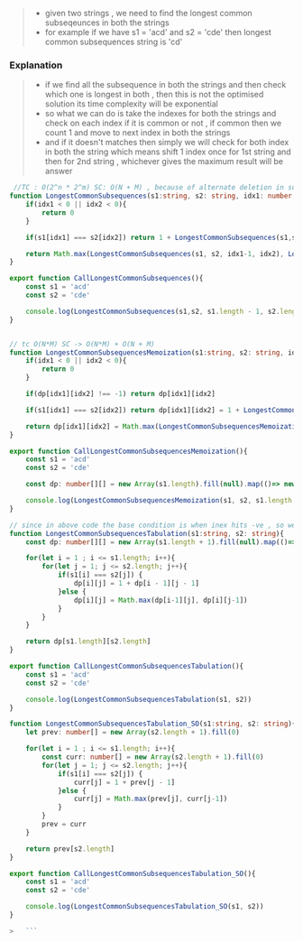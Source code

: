 > - given two strings , we need to find the longest common subseqeunces in both the strings
> - for example if we have s1 = 'acd' and s2 = 'cde' then longest common subsequences string is 'cd'

### Explanation 
> - if we find all the subsequence in both the strings and then check which one is longest in both , then this is not the optimised solution its time complexity will be exponential
> - so what we can do is take the indexes for both the strings and check on each index if it is common or not , if common then we count 1 and move to next index in both the strings
> - and if it doesn't matches then simply we will check for both index in both the string which means shift 1 index once for 1st string and then for 2nd string , whichever gives the maximum result will be answer

```ts
 //TC : O(2^n * 2^m) SC: O(N + M) , because of alternate deletion in subsequnce
function LongestCommonSubsequences(s1:string, s2: string, idx1: number, idx2: number){
    if(idx1 < 0 || idx2 < 0){
        return 0
    }

    if(s1[idx1] === s2[idx2]) return 1 + LongestCommonSubsequences(s1,s2,idx1-1, idx2-1)

    return Math.max(LongestCommonSubsequences(s1, s2, idx1-1, idx2), LongestCommonSubsequences(s1, s2, idx1, idx2-1))
}

export function CallLongestCommonSubsequences(){
    const s1 = 'acd'
    const s2 = 'cde'

    console.log(LongestCommonSubsequences(s1,s2, s1.length - 1, s2.length-1))
}


// tc O(N*M) SC -> O(N*M) + O(N + M)
function LongestCommonSubsequencesMemoization(s1:string, s2: string, idx1: number, idx2: number, dp: number[][]){
    if(idx1 < 0 || idx2 < 0){
        return 0
    }

    if(dp[idx1][idx2] !== -1) return dp[idx1][idx2]

    if(s1[idx1] === s2[idx2]) return dp[idx1][idx2] = 1 + LongestCommonSubsequencesMemoization(s1, s2, idx1 - 1, idx2 - 1, dp)

    return dp[idx1][idx2] = Math.max(LongestCommonSubsequencesMemoization(s1, s2, idx1 - 1, idx2, dp), LongestCommonSubsequencesMemoization(s1, s2, idx1, idx2 - 1, dp))
}

export function CallLongestCommonSubsequencesMemoization(){
    const s1 = 'acd'
    const s2 = 'cde'

    const dp: number[][] = new Array(s1.length).fill(null).map(()=> new Array(s2.length).fill(-1))

    console.log(LongestCommonSubsequencesMemoization(s1, s2, s1.length - 1, s2.length - 1, dp))
}

// since in above code the base condition is when inex hits -ve , so we cannot have base condition in case of tabulation as -ve so just shift the idex by 1
function LongestCommonSubsequencesTabulation(s1:string, s2: string){
    const dp: number[][] = new Array(s1.length + 1).fill(null).map(()=> new Array(s2.length + 1).fill(0))

    for(let i = 1 ; i <= s1.length; i++){
        for(let j = 1; j <= s2.length; j++){
            if(s1[i] === s2[j]) {
                dp[i][j] = 1 + dp[i - 1][j - 1]
            }else {
                dp[i][j] = Math.max(dp[i-1][j], dp[i][j-1])
            }
        }
    }

    return dp[s1.length][s2.length]
}

export function CallLongestCommonSubsequencesTabulation(){
    const s1 = 'acd'
    const s2 = 'cde'

    console.log(LongestCommonSubsequencesTabulation(s1, s2))
}

function LongestCommonSubsequencesTabulation_SO(s1:string, s2: string){
    let prev: number[] = new Array(s2.length + 1).fill(0)

    for(let i = 1 ; i <= s1.length; i++){
        const curr: number[] = new Array(s2.length + 1).fill(0)
        for(let j = 1; j <= s2.length; j++){
            if(s1[i] === s2[j]) {
                curr[j] = 1 + prev[j - 1]
            }else {
                curr[j] = Math.max(prev[j], curr[j-1])
            }
        }
        prev = curr
    }

    return prev[s2.length]
}

export function CallLongestCommonSubsequencesTabulation_SO(){
    const s1 = 'acd'
    const s2 = 'cde'

    console.log(LongestCommonSubsequencesTabulation_SO(s1, s2))
}

>   ```
